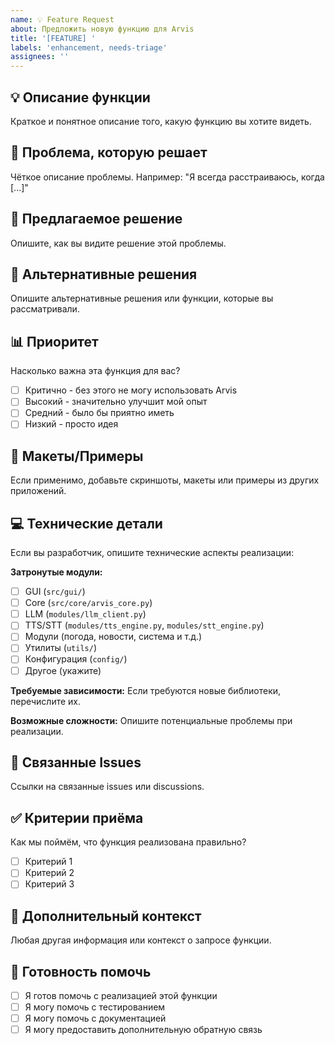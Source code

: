 ```yaml
---
name: 💡 Feature Request
about: Предложить новую функцию для Arvis
title: '[FEATURE] '
labels: 'enhancement, needs-triage'
assignees: ''
---
```


## 💡 Описание функции

Краткое и понятное описание того, какую функцию вы хотите видеть.

## 🎯 Проблема, которую решает

Чёткое описание проблемы. Например: "Я всегда расстраиваюсь, когда [...]"

## 🚀 Предлагаемое решение

Опишите, как вы видите решение этой проблемы.

## 🔄 Альтернативные решения

Опишите альтернативные решения или функции, которые вы рассматривали.

## 📊 Приоритет

Насколько важна эта функция для вас?

- [ ] Критично - без этого не могу использовать Arvis
- [ ] Высокий - значительно улучшит мой опыт
- [ ] Средний - было бы приятно иметь
- [ ] Низкий - просто идея

## 🎨 Макеты/Примеры

Если применимо, добавьте скриншоты, макеты или примеры из других приложений.

## 💻 Технические детали

Если вы разработчик, опишите технические аспекты реализации:

**Затронутые модули:**

- [ ] GUI (`src/gui/`)
- [ ] Core (`src/core/arvis_core.py`)
- [ ] LLM (`modules/llm_client.py`)
- [ ] TTS/STT (`modules/tts_engine.py`, `modules/stt_engine.py`)
- [ ] Модули (погода, новости, система и т.д.)
- [ ] Утилиты (`utils/`)
- [ ] Конфигурация (`config/`)
- [ ] Другое (укажите)

**Требуемые зависимости:**
Если требуются новые библиотеки, перечислите их.

**Возможные сложности:**
Опишите потенциальные проблемы при реализации.

## 🔗 Связанные Issues

Ссылки на связанные issues или discussions.

## ✅ Критерии приёма

Как мы поймём, что функция реализована правильно?

- [ ] Критерий 1
- [ ] Критерий 2
- [ ] Критерий 3

## 📎 Дополнительный контекст

Любая другая информация или контекст о запросе функции.

## 🙋 Готовность помочь

- [ ] Я готов помочь с реализацией этой функции
- [ ] Я могу помочь с тестированием
- [ ] Я могу помочь с документацией
- [ ] Я могу предоставить дополнительную обратную связь
